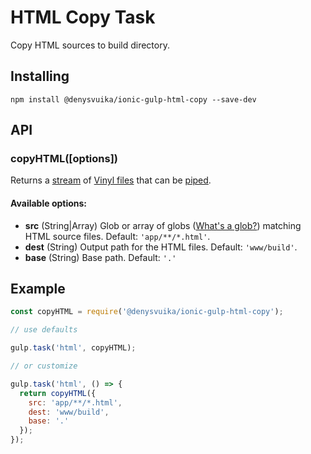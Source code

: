 # HTML Copy Task
Copy HTML sources to build directory.

## Installing

`npm install @denysvuika/ionic-gulp-html-copy --save-dev`

## API

### copyHTML([options])

Returns a [stream](http://nodejs.org/api/stream.html) of [Vinyl files](https://github.com/wearefractal/vinyl-fs)
that can be [piped](http://nodejs.org/api/stream.html#stream_readable_pipe_destination_options).

#### Available options:

- **src** (String|Array) Glob or array of globs ([What's a glob?](https://github.com/isaacs/node-glob#glob-primer)) matching HTML source files. Default: `'app/**/*.html'`.
- **dest** (String) Output path for the HTML files. Default: `'www/build'`.
- **base** (String) Base path. Default: `'.'`

## Example

```js
const copyHTML = require('@denysvuika/ionic-gulp-html-copy');

// use defaults

gulp.task('html', copyHTML);

// or customize

gulp.task('html', () => {
  return copyHTML({
    src: 'app/**/*.html',
    dest: 'www/build',
    base: '.'
  });
});
```
